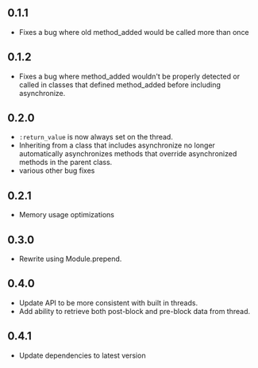 ## 0.1.1
- Fixes a bug where old method_added would be called more than once

## 0.1.2
- Fixes a bug where method_added wouldn't be properly detected or called in
classes that defined method_added before including asynchronize.

## 0.2.0
- `:return_value` is now always set on the thread.
- Inheriting from a class that includes asynchronize no longer automatically
asynchronizes methods that override asynchronized methods in the parent class.
- various other bug fixes

## 0.2.1
- Memory usage optimizations

## 0.3.0
- Rewrite using Module.prepend.

## 0.4.0
- Update API to be more consistent with built in threads.
- Add ability to retrieve both post-block and pre-block data from thread.

## 0.4.1
- Update dependencies to latest version

